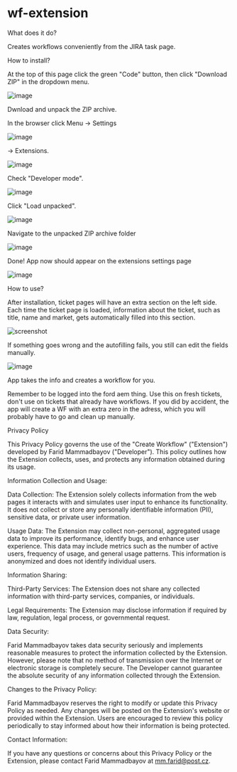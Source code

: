 # wf-extension

What does it do?

Creates workflows conveniently from the JIRA task page. 


How to install?

At the top of this page click the green "Code" button, then click "Download ZIP" in the dropdown menu.

![image](https://github.com/freemanfl/wf-extension/assets/29132975/626b197d-1291-42a0-8907-81686292b61e)


Dwnload and unpack the ZIP archive.

In the browser click Menu -> Settings

![image](https://github.com/freemanfl/wf-extension/assets/29132975/e50bf01c-599c-4b57-8265-8467d0e5ef15)

-> Extensions.

![image](https://github.com/freemanfl/wf-extension/assets/29132975/78be5811-7cf9-4805-a9c0-02c1e7c2c84f)

Check "Developer mode".

![image](https://github.com/freemanfl/wf-extension/assets/29132975/45753a33-09c4-4b96-9d68-3a2a00a65239)

Click "Load unpacked".

![image](https://github.com/freemanfl/wf-extension/assets/29132975/40ea0986-08b2-43d6-8319-ab9fc0ebf7ea)

Navigate to the unpacked ZIP archive folder

![image](https://github.com/freemanfl/wf-extension/assets/29132975/b53b93f5-4056-43eb-ab18-3b2d3ef612fc)

Done! App now should appear on the extensions settings page

![image](https://github.com/freemanfl/wf-extension/assets/29132975/848c4a48-8fcb-4e47-aefe-a3d08f20eb8e)



How to use?

After installation, ticket pages will have an extra section on the left side. Each time the ticket page is loaded, information about the ticket, such as title, name and market, gets automatically filled into this section. 

![screenshot](https://github.com/freemanfl/wf-extension/assets/29132975/571baac0-0ebe-44d8-8b3e-a71f499fc1ab)

If something goes wrong and the autofilling fails, you still can edit the fields manually.

![image](https://github.com/freemanfl/wf-extension/assets/29132975/6cdd3276-8f68-4714-927a-5cd99b474574)

App takes the info and creates a workflow for you.

Remember to be logged into the ford aem thing.
Use this on fresh tickets, don't use on tickets that already have workflows. If you did by accident, the app will create a WF with an extra zero in the adress, which you will probably have to go and clean up manually.



Privacy Policy

This Privacy Policy governs the use of the "Create Workflow" ("Extension") developed by Farid Mammadbayov ("Developer"). This policy outlines how the Extension collects, uses, and protects any information obtained during its usage.

Information Collection and Usage:

Data Collection: The Extension solely collects information from the web pages it interacts with and simulates user input to enhance its functionality. It does not collect or store any personally identifiable information (PII), sensitive data, or private user information.

Usage Data: The Extension may collect non-personal, aggregated usage data to improve its performance, identify bugs, and enhance user experience. This data may include metrics such as the number of active users, frequency of usage, and general usage patterns. This information is anonymized and does not identify individual users.

Information Sharing:

Third-Party Services: The Extension does not share any collected information with third-party services, companies, or individuals.

Legal Requirements: The Extension may disclose information if required by law, regulation, legal process, or governmental request.

Data Security:

Farid Mammadbayov takes data security seriously and implements reasonable measures to protect the information collected by the Extension. However, please note that no method of transmission over the Internet or electronic storage is completely secure. The Developer cannot guarantee the absolute security of any information collected through the Extension.

Changes to the Privacy Policy:

Farid Mammadbayov reserves the right to modify or update this Privacy Policy as needed. Any changes will be posted on the Extension's website or provided within the Extension. Users are encouraged to review this policy periodically to stay informed about how their information is being protected.

Contact Information:

If you have any questions or concerns about this Privacy Policy or the Extension, please contact Farid Mammadbayov at mm.farid@post.cz.
